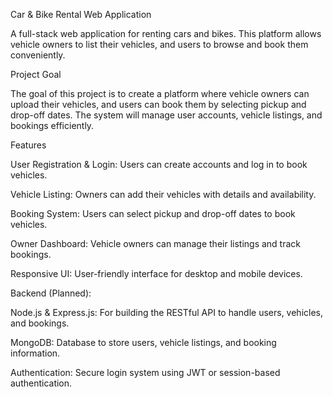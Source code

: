 Car & Bike Rental Web Application

A full-stack web application for renting cars and bikes. This platform allows vehicle owners to list their vehicles, and users to browse and book them conveniently.

Project Goal

The goal of this project is to create a platform where vehicle owners can upload their vehicles, and users can book them by selecting pickup and drop-off dates. The system will manage user accounts, vehicle listings, and bookings efficiently.

Features

User Registration & Login: Users can create accounts and log in to book vehicles.

Vehicle Listing: Owners can add their vehicles with details and availability.

Booking System: Users can select pickup and drop-off dates to book vehicles.

Owner Dashboard: Vehicle owners can manage their listings and track bookings.

Responsive UI: User-friendly interface for desktop and mobile devices.

Backend (Planned):

Node.js & Express.js: For building the RESTful API to handle users, vehicles, and bookings.

MongoDB: Database to store users, vehicle listings, and booking information.

Authentication: Secure login system using JWT or session-based authentication.
